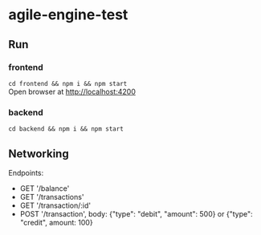 # agile-engine-test

## Run 

### frontend
`cd frontend && npm i && npm start`  
Open browser at [http://localhost:4200](http://localhost:4200)  

### backend
`cd backend && npm i && npm start`  

## Networking

Endpoints:  
- GET '/balance'
- GET '/transactions'
- GET '/transaction/:id'
- POST '/transaction', body: {"type": "debit", "amount": 500} or {"type": "credit", amount: 100}
